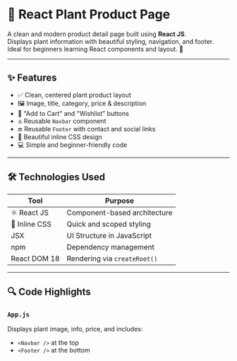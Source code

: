 # 🌿 React Plant Product Page

A clean and modern product detail page built using **React JS**.  
Displays plant information with beautiful styling, navigation, and footer.  
Ideal for beginners learning React components and layout. 🌱

---
## ✨ Features

- ✅ Clean, centered plant product layout
- 🖼️ Image, title, category, price & description
- 🛒 "Add to Cart" and "Wishlist" buttons
- 🔝 Reusable `Navbar` component
- 🔚 Reusable `Footer` with contact and social links
- 🎨 Beautiful inline CSS design
- 💻 Simple and beginner-friendly code

---
## 🛠️ Technologies Used

| Tool | Purpose |
|------|---------|
| ⚛️ React JS | Component-based architecture |
| 💅 Inline CSS | Quick and scoped styling |
| JSX | UI Structure in JavaScript |
| npm | Dependency management |
| React DOM 18 | Rendering via `createRoot()` |

---
## 🔍 Code Highlights

### `App.js`

Displays plant image, info, price, and includes:

- `<Navbar />` at the top
- `<Footer />` at the bottom




